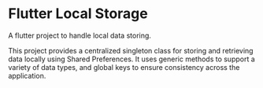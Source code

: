 # Flutter Local Storage

A flutter project to handle local data storing.

This project provides a centralized singleton class for storing and retrieving data locally using Shared Preferences. It uses generic methods to support a variety of data types, and global keys to ensure consistency across the application.

